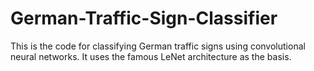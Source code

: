 # German-Traffic-Sign-Classifier
This is the code for classifying German traffic signs using convolutional neural networks. It uses the famous LeNet architecture as the basis. 
